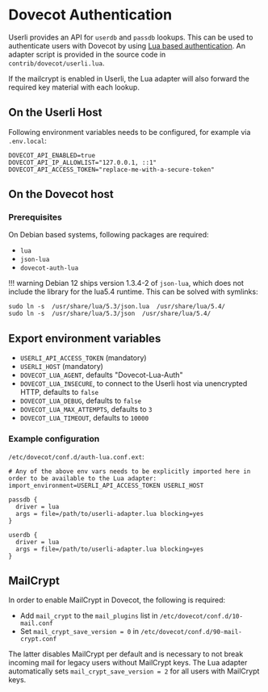 # Dovecot Authentication 

Userli provides an API for `userdb` and `passdb` lookups.
This can be used to authenticate users with Dovecot by using [Lua based authentication](https://doc.dovecot.org/2.3/configuration_manual/authentication/lua_based_authentication/).
An adapter script is provided in the source code in `contrib/dovecot/userli.lua`.

If the mailcrypt is enabled in Userli, the Lua adapter will also forward the required key material with each lookup.

## On the Userli Host

Following environment variables needs to be configured, for example via `.env.local`:

```shell
DOVECOT_API_ENABLED=true
DOVECOT_API_IP_ALLOWLIST="127.0.0.1, ::1"
DOVECOT_API_ACCESS_TOKEN="replace-me-with-a-secure-token"
```

## On the Dovecot host

### Prerequisites

On Debian based systems, following packages are required:

* `lua`
* `json-lua`
* `dovecot-auth-lua`

!!! warning
   Debian 12 ships version 1.3.4-2 of `json-lua`, which does not include the library for the lua5.4 runtime.
   This can be solved with symlinks:
   ```shell
   sudo ln -s  /usr/share/lua/5.3/json.lua  /usr/share/lua/5.4/
   sudo ln -s  /usr/share/lua/5.3/json  /usr/share/lua/5.4/
   ```

## Export environment variables

- `USERLI_API_ACCESS_TOKEN` (mandatory)
- `USERLI_HOST` (mandatory)
- `DOVECOT_LUA_AGENT`, defaults "Dovecot-Lua-Auth"
- `DOVECOT_LUA_INSECURE`, to connect to the Userli host via unencrypted HTTP, defaults to `false`
- `DOVECOT_LUA_DEBUG`, defaults to `false`
- `DOVECOT_LUA_MAX_ATTEMPTS`, defaults to `3`
- `DOVECOT_LUA_TIMEOUT`, defaults to `10000`

### Example configuration

`/etc/dovecot/conf.d/auth-lua.conf.ext`:

```text
# Any of the above env vars needs to be explicitly imported here in order to be available to the Lua adapter:
import_environment=USERLI_API_ACCESS_TOKEN USERLI_HOST

passdb {
  driver = lua
  args = file=/path/to/userli-adapter.lua blocking=yes
}

userdb {
  driver = lua
  args = file=/path/to/userli-adapter.lua blocking=yes
}
```

## MailCrypt

In order to enable MailCrypt in Dovecot, the following is required:

* Add `mail_crypt` to the `mail_plugins` list in `/etc/dovecot/conf.d/10-mail.conf`
* Set `mail_crypt_save_version = 0` in `/etc/dovecot/conf.d/90-mail-crypt.conf`

The latter disables MailCrypt per default and is necessary to not break incoming mail for legacy users without MailCrypt keys.
The Lua adapter automatically sets `mail_crypt_save_version = 2` for all users with MailCrypt keys.
